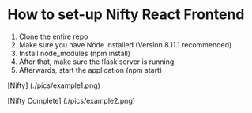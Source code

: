 # How to set-up Nifty React Frontend
1. Clone the entire repo
2. Make sure you have Node installed (Version 8.11.1 recommended)
3. Install node_modules (npm install)
4. After that, make sure the flask server is running.
5. Afterwards, start the application (npm start)

[Nifty] (./pics/example1.png)

[Nifty Complete] (./pics/example2.png)